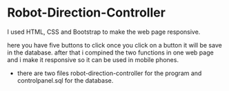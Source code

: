 # Robot-Direction-Controller

I used HTML, CSS and Bootstrap to make the web page responsive.

here you have five buttons to click once you click on a button it will be save in the database.
after that i compined the two functions in one web page and i make it responsive so it can be used in mobile phones.

* there are two files robot-direction-controller for the program and controlpanel.sql for the database.
